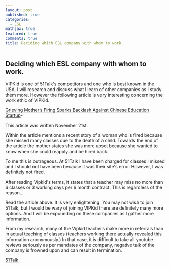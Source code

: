 ```yaml
---
layout: post
published: true
categories:
  - ESL
mathjax: true
featured: true
comments: true
title: Deciding which ESL company with whom to work.
---
```


## Deciding which ESL company with whom to work.

VIPKid is one of 51Talk's competitors and one who is best known in the USA. I will research and discuss what I learn of other companies as I study them more.  However the following article is very interesting concerning the work ethic of VIPKid.

[Grieving Mother’s Firing Sparks Backlash Against Chinese Education Startup](https://www.bloomberg.com/news/articles/2017-11-21/grieving-mother-s-firing-sparks-backlash-against-chinese-education-startup)-

This article was written November 21st.

Within the article mentions a recent story of a woman who is fired because she missed many classes due to the death of a child.  Towards the end of the article the mother states she  was more upset because she wanted to know when she could reapply and be hired back.

To me this is outrageous.  At 51Talk I have been charged for classes I missed and I should not have been because it was their site's error.  However, I was definitely not fired.

After reading Vipkid's terms, it states that a teacher may miss no more than 6 classes or 3 working days per 6 month contract.  This is regardless of the reason...

Read the article above. It is very enlightening.  You may not wish to join 51Talk, but I would be wary of joining VIPKid there are definitely many more options.  And I will be expounding on these companies as I gather more information.

From my research, many of the Vipkid teachers make more in referrals than in actual teaching of classes (teachers working there actually revealed this information anonymously.)  In that case, it is difficult to take all youtube reviews seriously as per mandates of the company, negative talk of the company is frowned upon and can result in termination.

[51Talk](http://www.51talk.com/na?referrer=4825373)

